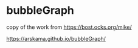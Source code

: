 # bubbleGraph
copy of the work from https://bost.ocks.org/mike/

https://arskama.github.io/bubbleGraph/
